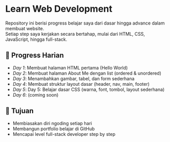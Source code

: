# Learn Web Development

Repository ini berisi progress belajar saya dari dasar hingga advance dalam membuat website.  
Setiap step saya kerjakan secara bertahap, mulai dari HTML, CSS, JavaScript, hingga full-stack.

## 📅 Progress Harian
- *Day 1*: Membuat halaman HTML pertama (Hello World)  
- *Day 2*: Membuat halaman About Me dengan list (ordered & unordered)
- *Day 3*: Menambahkan gambar, tabel, dan form sederhana
- *Day 4*: Membuat struktur layout dasar (header, nav, main, footer)
- *Day 5*: Day 5: Belajar dasar CSS (warna, font, tombol, layout sederhana)
- *Day 6*: (coming soon)

## 🎯 Tujuan
- Membiasakan diri ngoding setiap hari  
- Membangun portfolio belajar di GitHub  
- Mencapai level full-stack developer step by step
